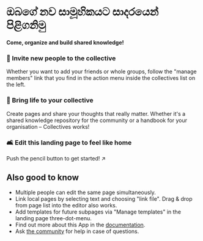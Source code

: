 # ඔබගේ නව සාමූහිකයට සාදරයෙන් පිළිගනිමු

**Come, organize and build shared knowledge!**


### 👥 Invite new people to the collective

Whether you want to add your friends or whole groups, follow the "manage members" link that you find in the action menu inside the collectives list on the left.

### 🌱 Bring life to your collective

Create pages and share your thoughts that really matter. Whether it's a shared knowledge repository for the community or a handbook for your organisation – Collectives works!

### 🛋️ Edit this landing page to feel like home

Push the pencil button to get started! ↗️


## Also good to know

* Multiple people can edit the same page simultaneously.
* Link local pages by selecting text and choosing "link file". Drag & drop from page list into the editor also works.
* Add templates for future subpages via "Manage templates" in the landing page three-dot-menu.
* Find out more about this App in the [documentation](https://nextcloud.github.io/collectives/).
* Ask [the community](https://help.nextcloud.com/c/apps/collectives/174) for help in case of questions.
